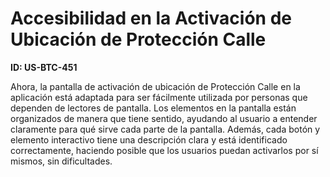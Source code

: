 # Accesibilidad en la Activación de Ubicación de Protección Calle

**ID: US-BTC-451**

Ahora, la pantalla de activación de ubicación de Protección Calle en la aplicación está adaptada para ser fácilmente utilizada por personas que dependen de lectores de pantalla. Los elementos en la pantalla están organizados de manera que tiene sentido, ayudando al usuario a entender claramente para qué sirve cada parte de la pantalla. Además, cada botón y elemento interactivo tiene una descripción clara y está identificado correctamente, haciendo posible que los usuarios puedan activarlos por sí mismos, sin dificultades.